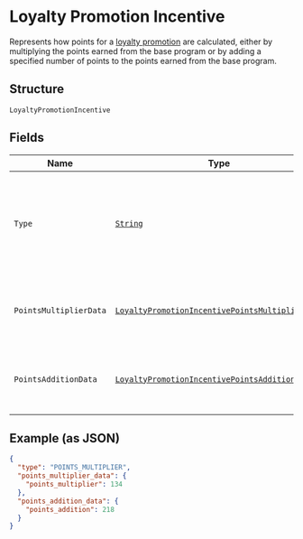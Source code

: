 
# Loyalty Promotion Incentive

Represents how points for a [loyalty promotion](../../doc/models/loyalty-promotion.md) are calculated,
either by multiplying the points earned from the base program or by adding a specified number
of points to the points earned from the base program.

## Structure

`LoyaltyPromotionIncentive`

## Fields

| Name | Type | Tags | Description | Getter |
|  --- | --- | --- | --- | --- |
| `Type` | [`String`](../../doc/models/loyalty-promotion-incentive-type.md) | Required | Indicates the type of points incentive for a [loyalty promotion](../../doc/models/loyalty-promotion.md),<br>which is used to determine how buyers can earn points from the promotion. | String getType() |
| `PointsMultiplierData` | [`LoyaltyPromotionIncentivePointsMultiplierData`](../../doc/models/loyalty-promotion-incentive-points-multiplier-data.md) | Optional | Represents the metadata for a `POINTS_MULTIPLIER` type of [loyalty promotion incentive](../../doc/models/loyalty-promotion-incentive.md). | LoyaltyPromotionIncentivePointsMultiplierData getPointsMultiplierData() |
| `PointsAdditionData` | [`LoyaltyPromotionIncentivePointsAdditionData`](../../doc/models/loyalty-promotion-incentive-points-addition-data.md) | Optional | Represents the metadata for a `POINTS_ADDITION` type of [loyalty promotion incentive](../../doc/models/loyalty-promotion-incentive.md). | LoyaltyPromotionIncentivePointsAdditionData getPointsAdditionData() |

## Example (as JSON)

```json
{
  "type": "POINTS_MULTIPLIER",
  "points_multiplier_data": {
    "points_multiplier": 134
  },
  "points_addition_data": {
    "points_addition": 218
  }
}
```

